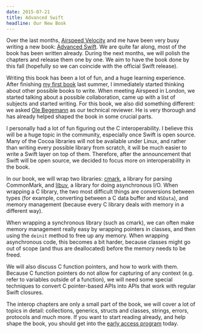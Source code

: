 ```yaml
---
date: 2015-07-21
title: Advanced Swift
headline: Our New Book
---
```



Over the last months, [Airspeed Velocity](http://airspeedvelocity.net) and me have been very busy writing a new book: [Advanced Swift](http://www.objc.io/books/advanced-swift/). We are quite far along, most of the book has been written already. During the next months, we will polish the chapters and release them one by one. We aim to have the book done by this fall (hopefully so we can coincide with the official Swift release).

Writing this book has been a lot of fun, and a huge learning experience. After finishing [my first book](http://www.objc.io/books/fpinswift/) last summer, I immediately started thinking about other possible books to write. When meeting Airspeed in London, we started talking about a possible collaboration, came up with a list of subjects and started writing. For this book, we also did something different: we asked [Ole Begemann](http://oleb.net) as our technical reviewer. He is very thorough and has already helped shaped the book in some crucial parts.

I personally had a lot of fun figuring out the C interoperability. I believe this will be a huge topic in the community, especially once Swift is open source. Many of the Cocoa libraries will not be available under Linux, and rather than writing every possible library from scratch, it will be much easier to write a Swift layer on top of them. Therefore, after the announcement that Swift will be open source, we decided to focus more on interoperability in the book.

In our book, we will wrap two libraries: [cmark](https://github.com/jgm/cmark), a library for parsing CommonMark, and [libuv](https://github.com/libuv/libuv), a library for doing asynchronous I/O. When wrapping a C library, the two most difficult things are conversions between types (for example, converting between a C data buffer and `NSData`), and memory management (because every C library deals with memory in a different way).

When wrapping a synchronous library (such as cmark), we can often make memory management really easy by wrapping pointers in classes, and then using the `deinit` method to free up any memory. When wrapping asynchronous code, this becomes a bit harder, because classes might go out of scope (and thus are deallocated) before the memory needs to be freed. 

We will also discuss C function pointers, and how to work with them. Because C function pointers do not allow for capturing of any context (e.g. refer to variables outside of a function), we will need some special techniques to convert C pointer-based APIs into APIs that work with regular Swift closures.

The interop chapters are only a small part of the book, we will cover a lot of topics in detail: collections, generics, structs and classes, strings, errors, protocols and much more. If you want to start reading already, and help shape the book, you should get into the [early access program](http://www.objc.io/books/advanced-swift/) today.

